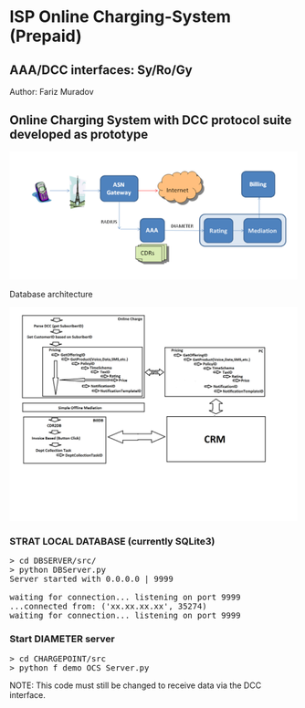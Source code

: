 # ISP Online Charging-System (Prepaid)
## AAA/DCC   interfaces: Sy/Ro/Gy


Author: Fariz Muradov

## Online Charging System with DCC protocol suite developed as prototype

![GitHub Logo](Telecom_arch.png)



Database architecture

![GitHub Logo](OCSLightweight.png)


### STRAT LOCAL DATABASE (currently SQLite3)
<pre>
> cd DBSERVER/src/
> python DBServer.py
Server started with 0.0.0.0 | 9999
<sqlite3.Connection object at 0x7fafa6a55770>
waiting for connection... listening on port 9999
...connected from: ('xx.xx.xx.xx', 35274)
waiting for connection... listening on port 9999
</pre>

### Start DIAMETER server
<pre>
> cd CHARGEPOINT/src
> python f_demo_OCS_Server.py
</pre>


NOTE: This code must still be changed to receive data via the DCC interface. 

